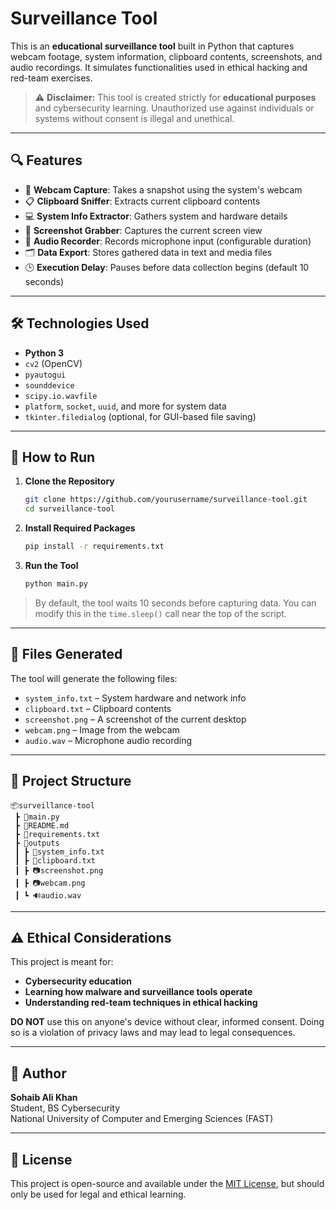# Surveillance Tool

This is an **educational surveillance tool** built in Python that captures webcam footage, system information, clipboard contents, screenshots, and audio recordings. It simulates functionalities used in ethical hacking and red-team exercises.

> ⚠️ **Disclaimer:** This tool is created strictly for **educational purposes** and cybersecurity learning. Unauthorized use against individuals or systems without consent is illegal and unethical.

---

## 🔍 Features

- 🎥 **Webcam Capture**: Takes a snapshot using the system's webcam  
- 📋 **Clipboard Sniffer**: Extracts current clipboard contents  
- 💻 **System Info Extractor**: Gathers system and hardware details  
- 📸 **Screenshot Grabber**: Captures the current screen view  
- 🎤 **Audio Recorder**: Records microphone input (configurable duration)  
- 🗂️ **Data Export**: Stores gathered data in text and media files  
- 🕒 **Execution Delay**: Pauses before data collection begins (default 10 seconds)

---

## 🛠️ Technologies Used

- **Python 3**
- `cv2` (OpenCV)
- `pyautogui`
- `sounddevice`
- `scipy.io.wavfile`
- `platform`, `socket`, `uuid`, and more for system data
- `tkinter.filedialog` (optional, for GUI-based file saving)

---

## 🚀 How to Run

1. **Clone the Repository**
   ```bash
   git clone https://github.com/yourusername/surveillance-tool.git
   cd surveillance-tool
   ```

2. **Install Required Packages**
   ```bash
   pip install -r requirements.txt
   ```

3. **Run the Tool**
   ```bash
   python main.py
   ```

> By default, the tool waits 10 seconds before capturing data. You can modify this in the `time.sleep()` call near the top of the script.

---

## 📁 Files Generated

The tool will generate the following files:

- `system_info.txt` – System hardware and network info  
- `clipboard.txt` – Clipboard contents  
- `screenshot.png` – A screenshot of the current desktop  
- `webcam.png` – Image from the webcam  
- `audio.wav` – Microphone audio recording

---

## 📂 Project Structure

```
📦surveillance-tool
 ┣ 📜main.py
 ┣ 📜README.md
 ┣ 📜requirements.txt
 ┣ 📂outputs
 ┃ ┣ 📜system_info.txt
 ┃ ┣ 📜clipboard.txt
 ┃ ┣ 📷screenshot.png
 ┃ ┣ 📷webcam.png
 ┃ ┗ 🔊audio.wav
```

---

## ⚠️ Ethical Considerations

This project is meant for:

- **Cybersecurity education**
- **Learning how malware and surveillance tools operate**
- **Understanding red-team techniques in ethical hacking**

**DO NOT** use this on anyone's device without clear, informed consent. Doing so is a violation of privacy laws and may lead to legal consequences.

---

## 🧠 Author

**Sohaib Ali Khan**  
Student, BS Cybersecurity  
National University of Computer and Emerging Sciences (FAST)

---

## 📄 License

This project is open-source and available under the [MIT License](LICENSE), but should only be used for legal and ethical learning.
